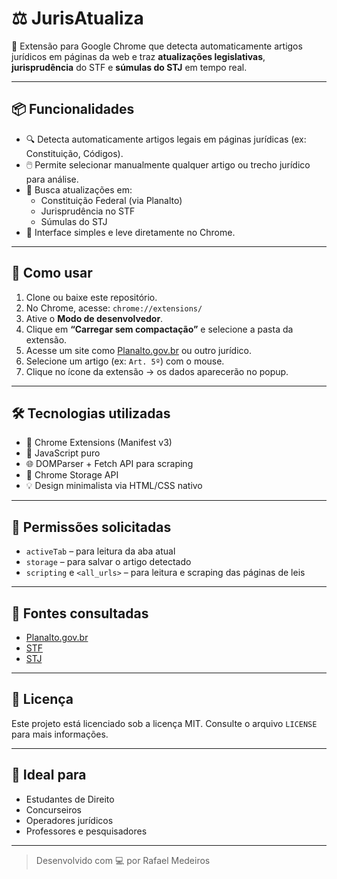 # ⚖️ JurisAtualiza

🧠 Extensão para Google Chrome que detecta automaticamente artigos jurídicos em páginas da web e traz **atualizações legislativas**, **jurisprudência** do STF e **súmulas do STJ** em tempo real.

---

## 📦 Funcionalidades

- 🔍 Detecta automaticamente artigos legais em páginas jurídicas (ex: Constituição, Códigos).
- 🖱️ Permite selecionar manualmente qualquer artigo ou trecho jurídico para análise.
- 📜 Busca atualizações em:
  - Constituição Federal (via Planalto)
  - Jurisprudência no STF
  - Súmulas do STJ
- 🧾 Interface simples e leve diretamente no Chrome.

---

## 🚀 Como usar

1. Clone ou baixe este repositório.
2. No Chrome, acesse: `chrome://extensions/`
3. Ative o **Modo de desenvolvedor**.
4. Clique em **“Carregar sem compactação”** e selecione a pasta da extensão.
5. Acesse um site como [Planalto.gov.br](https://www.planalto.gov.br) ou outro jurídico.
6. Selecione um artigo (ex: `Art. 5º`) com o mouse.
7. Clique no ícone da extensão → os dados aparecerão no popup.

---

## 🛠️ Tecnologias utilizadas

- 🧩 Chrome Extensions (Manifest v3)
- 📜 JavaScript puro
- 🌐 DOMParser + Fetch API para scraping
- 💾 Chrome Storage API
- 💡 Design minimalista via HTML/CSS nativo

---

## 🔐 Permissões solicitadas

- `activeTab` – para leitura da aba atual
- `storage` – para salvar o artigo detectado
- `scripting` e `<all_urls>` – para leitura e scraping das páginas de leis

---

## 🧪 Fontes consultadas

- [Planalto.gov.br](https://www.planalto.gov.br/ccivil_03/constituicao/constituicao.htm)
- [STF](https://www.stf.jus.br)
- [STJ](https://www.stj.jus.br)

---

## 📜 Licença

Este projeto está licenciado sob a licença MIT. Consulte o arquivo `LICENSE` para mais informações.

---

## 💼 Ideal para

- Estudantes de Direito
- Concurseiros
- Operadores jurídicos
- Professores e pesquisadores

---

> Desenvolvido com 💻 por Rafael Medeiros
